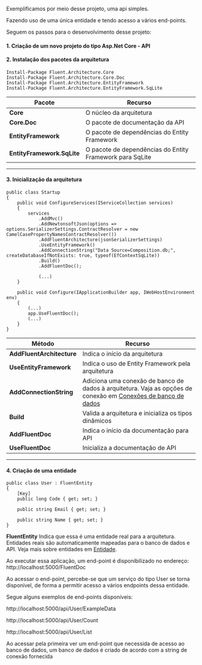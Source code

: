 ﻿Exemplificamos por meio desse projeto, uma api simples.

Fazendo uso de uma única entidade e tendo acesso a vários end-points.

Seguem os passos para o desenvolvimento desse projeto:

#### 1. Criação de um novo projeto do tipo Asp.Net Core - API
#### 2. Instalação dos pacotes da arquitetura
````Nuget
Install-Package Fluent.Architecture.Core
Install-Package Fluent.Architecture.Core.Doc
Install-Package Fluent.Architecture.EntityFramework
Install-Package Fluent.Architecture.EntityFramework.SqLite
````
| Pacote| Recurso|
| ------------- |-------------|
|**Core** | O núcleo da arquitetura|
|**Core.Doc** | O pacote de documentação da API|
|**EntityFramework** | O pacote de dependências do Entity Framework|
|**EntityFramework.SqLite** | O pacote de dependências do Entity Framework para SqLite|

___

#### 3. Inicialização da arquitetura
````CSharp
public class Startup
{
    public void ConfigureServices(IServiceCollection services)
    {
        services
            .AddMvc()
            .AddNewtonsoftJson(options => options.SerializerSettings.ContractResolver = new CamelCasePropertyNamesContractResolver())
            .AddFluentArchitecture(jsonSerializerSettings)
            .UseEntityFramework()
            .AddConnectionString("Data Source=Composition.db;", createDatabaseIfNotExists: true, typeof(EfContextSqLite))
            .Build()
            .AddFluentDoc();

            (...)
    }

    public void Configure(IApplicationBuilder app, IWebHostEnvironment env)
    {
        (...)
        app.UseFluentDoc();
        (...)
    }
}
````

| Método| Recurso|
| ------------- |-------------|
| **AddFluentArchitecture**|Indica o início da arquitetura|
| **UseEntityFramework**       |  Indica o uso de Entity Framework pela arquitetura|
| **AddConnectionString** | Adiciona uma conexão de banco de dados à arquitetura. Vaja as opções de conexão em [Conexões de banco de dados](conexoes)|
|**Build** | Valida a arquitetura e inicializa os tipos dinâmicos|
|**AddFluentDoc** | Indica o início da documentação para API|
|**UseFluentDoc** | Inicializa a documentação de API|

___

#### 4. Criação de uma entidade
````CSharp
public class User : FluentEntity
{
    [Key]
    public long Code { get; set; }

    public string Email { get; set; }

    public string Name { get; set; }
}
````

**FluentEntity** Indica que essa é uma entidade real para a arquitetura.
Entidades reais são automaticamente mapeadas para o banco de dados e API. Veja mais sobre entidades em [Entidade](entidade).

Ao executar essa aplicação, um end-point é disponibilizado no endereço: http://localhost:5000/FluentDoc

Ao acessar o end-point, percebe-se que um serviço do tipo User se torna disponível, 
de forma a permitir acesso a vários endpoints dessa entidade.

Segue alguns exemplos de end-points disponíveis:

http://localhost:5000/api/User/ExampleData

http://localhost:5000/api/User/Count

http://localhost:5000/api/User/List

Ao acessar pela primeira ver um end-point que necessida de acesso ao banco de dados, um banco de dados é criado de acordo com a string de conexão fornecida